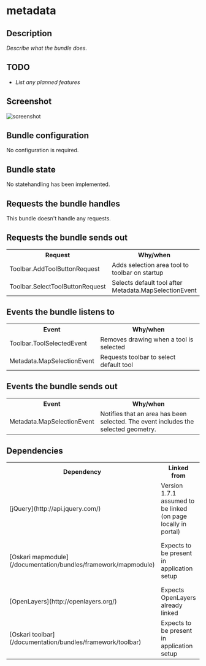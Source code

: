 # metadata

## Description

*Describe what the bundle does.*

## TODO

- *List any planned features*

## Screenshot

![screenshot](images/metadata.png)

## Bundle configuration

No configuration is required.

## Bundle state

No statehandling has been implemented.

## Requests the bundle handles

This bundle doesn't handle any requests.

## Requests the bundle sends out

<table class="table">
  <tr>
    <th>Request</th><th>Why/when</th>
  </tr>
  <tr>
    <td>Toolbar.AddToolButtonRequest</td><td>Adds selection area tool to toolbar on startup</td>
  </tr>
  <tr>
    <td>Toolbar.SelectToolButtonRequest</td><td>Selects default tool after Metadata.MapSelectionEvent</td>
  </tr>
</table>

## Events the bundle listens to

<table class="table">
  <tr>
    <th>Event</th><th>Why/when</th>
  </tr>
  <tr>
    <td> Toolbar.ToolSelectedEvent </td><td> Removes drawing when a tool is selected</td>
  </tr>
  <tr>
    <td> Metadata.MapSelectionEvent </td><td> Requests toolbar to select default tool</td>
  </tr>
</table>

## Events the bundle sends out

<table class="table">
  <tr>
    <th>Event</th><th>Why/when</th>
  </tr>
  <tr>
    <td> Metadata.MapSelectionEvent </td><td> Notifies that an area has been selected. The event includes the selected geometry.</td>
  </tr>
</table>

## Dependencies

<table class="table">
  <tr>
    <th>Dependency</th><th>Linked from</th><th>Purpose</th>
  </tr>
  <tr>
    <td> [jQuery](http://api.jquery.com/) </td>
    <td> Version 1.7.1 assumed to be linked (on page locally in portal) </td>
    <td> Used to create the component UI from begin to end</td>
  </tr>
  <tr>
    <td> [Oskari mapmodule](/documentation/bundles/framework/mapmodule) </td>
    <td> Expects to be present in application setup </td>
    <td> To register plugin to map/gain control to Openlayers map</td>
  </tr>
  <tr>
    <td> [OpenLayers](http://openlayers.org/) </td>
    <td> Expects OpenLayers already linked </td>
    <td></td>
  </tr>
  <tr>
    <td> [Oskari toolbar](/documentation/bundles/framework/toolbar) </td>
    <td> Expects to be present in application setup </td>
    <td> To register plugin to toolbar</td>
  </tr>
</table>
